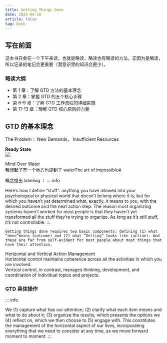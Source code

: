 ```yaml
---
title: Getting Things Done
date: 2025-04-10
article: false
tag: book
---
```


## 写在前面

这本书只会花一个下午来读，也就是略读，略读也有略读的方法，正因为是略读，所以记录的笔记会更重要（潜意识里的知识会更少）。

### 略读大纲
- 第 1 章：了解 GTD 方法的基本理念
- 第 2 章：掌握 GTD 的五个核心步骤
- 第 6-9 章：了解 GTD 工作流程的详细实施
- 第 11-13 章：理解 GTD 核心原则的力量

## GTD 的基本理念
The Problem： New Demands， Insufficient Resources

**Ready State**  
![](https://oss.naglfar28.com/naglfar28/202504101555016.png)

Mind Over Water  
我想起了有一个地方也提到了 water[The art of impossible#](The%20art%20of%20impossible.md#)  
[](marginnote4app://note/DD04CA0D-E663-4BCB-95B1-CB78EFB66716)

概念提出 labeling ：
::: info

Here’s how I define “stuff”: anything you have allowed into your psychological or physical world that doesn’t belong where it is, but for which you haven’t yet determined what, exactly, it means to you, with the desired outcome and the next action step. The reason most organizing systems haven’t worked for most people is that they haven’t yet transformed all the stuff they’re trying to organize. As long as it’s still stuff, it’s not controllable.
:::

``Getting things done requires two basic components: defining (1) what “done”means (outcome) and (2) what “Getting” looks like (action). And these are far from self-evident for most people about most things that have their attention.``

Horizontal and Vertical Action Management  
Horizontal control maintains coherence across all the activities in which you are involved.  
Vertical control, in contrast, manages thinking, development, and coordination of individual topics and projects.

### GTD 具体操作
::: info

We (1) capture what has our attention; (2) clarify what each item means and what to do about it; (3) organize the results, which presents the options we (4) reflect on, which we then choose to (5) engage with. This constitutes the management of the horizontal aspect of our lives, incorporating everything that we need to consider at any time, as we move forward moment to moment.
:::


